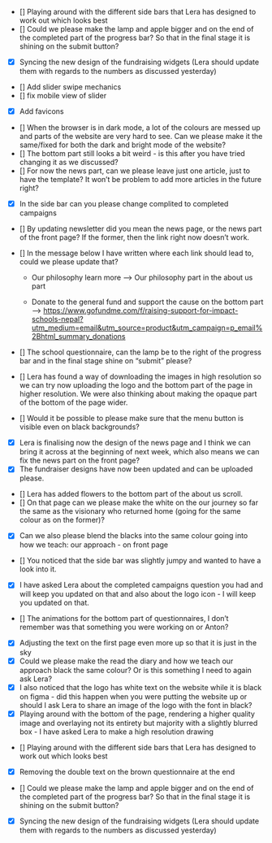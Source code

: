 - [] Playing around with the different side bars that Lera has designed to work out which looks best
- [] Could we please make the lamp and apple bigger and on the end of the completed part of the progress bar? So that in the final stage it is shining on the submit button?
- [x] Syncing the new design of the fundraising widgets (Lera should update them with regards to the numbers as discussed yesterday)
- [] Add slider swipe mechanics
- [] fix mobile view of slider
- [x] Add favicons
- [] When the browser is in dark mode, a lot of the colours are messed up and parts of the website are very hard to see. Can we please make it the same/fixed for both the dark and bright mode of the website?
- [] ⁠The bottom part still looks a bit weird - is this after you have tried changing it as we discussed?
- [] ⁠For now the news part, can we please leave just one article, just to have the template? It won’t be problem to add more articles in the future right?
- [x] ⁠In the side bar can you please change complited to completed campaigns
- [] ⁠By updating newsletter did you mean the news page, or the news part of the front page? If the former, then the link right now doesn’t work.
- [] ⁠In the message below I have written where each link should lead to, could we please update that?

  - Our philosophy learn more —> Our philosophy part in the about us part

  - Donate to the general fund and support the cause on the bottom part —> https://www.gofundme.com/f/raising-support-for-impact-schools-nepal?utm_medium=email&utm_source=product&utm_campaign=p_email%2Bhtml_summary_donations

- [] ⁠The school questionnaire, can the lamp be to the right of the progress bar and in the final stage shine on “submit” please?
- [] Lera has found a way of downloading the images in high resolution so we can try now uploading the logo and the bottom part of the page in higher resolution. We were also thinking about making the opaque part of the bottom of the page wider.
- [] Would it be possible to please make sure that the menu button is visible even on black backgrounds?
- [x] Lera is finalising now the design of the news page and I think we can bring it across at the beginning of next week, which also means we can fix the news part on the front page?
- [x] The fundraiser designs have now been updated and can be uploaded please.
- [] Lera has added flowers to the bottom part of the about us scroll.
- [] On that page can we please make the white on the our journey so far the same as the visionary who returned home (going for the same colour as on the former)?
- [x] Can we also please blend the blacks into the same colour going into how we teach: our approach - on front page
- [] You noticed that the side bar was slightly jumpy and wanted to have a look into it.
- [x] I have asked Lera about the completed campaigns question you had and will keep you updated on that and also about the logo icon - I will keep you updated on that.
- [] The animations for the bottom part of questionnaires, I don’t remember was that something you were working on or Anton?
- [x] Adjusting the text on the first page even more up so that it is just in the sky
- [x] Could we please make the read the diary and how we teach our approach black the same colour? Or is this something I need to again ask Lera?
- [x] I also noticed that the logo has white text on the website while it is black on figma - did this happen when you were putting the website up or should I ask Lera to share an image of the logo with the font in black?
- [x] Playing around with the bottom of the page, rendering a higher quality image and overlaying not its entirety but majority with a slightly blurred box - I have asked Lera to make a high resolution drawing
- [] Playing around with the different side bars that Lera has designed to work out which looks best
- [x] Removing the double text on the brown questionnaire at the end
- [] Could we please make the lamp and apple bigger and on the end of the completed part of the progress bar? So that in the final stage it is shining on the submit button?
- [x] Syncing the new design of the fundraising widgets (Lera should update them with regards to the numbers as discussed yesterday)
